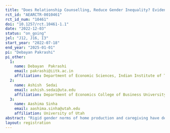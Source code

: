 ```yaml
---
title: "Does Relationship Counselling, Reduce Gender Inequality? Evidence from a Randomized Control Trial in India"
rct_id: "AEARCTR-0010461"
rct_id_num: "10461"
doi: "10.1257/rct.10461-1.1"
date: "2022-12-03"
status: "on_going"
jel: "J12, J16, I3"
start_year: "2022-07-18"
end_year: "2025-01-01"
pi: "Debayan Pakrashi"
pi_other:
  1:
    name: Debayan  Pakrashi
    email: pakrashi@iitk.ac.in
    affiliation: Department of Economic Sciences, Indian Institute of Technology Kanpur
  2:
    name: Ashish  Sedai
    email: ashish.sedai@uta.edu
    affiliation: Department of Economics College of Business University of Texas at Arlington
  3:
    name: Aashima Sinha
    email: aashima.sinha@utah.edu
    affiliation: University of Utah
abstract: "Rigid gender norms of home production and caregiving have deterred female labor force participation (FLFP) and women’s economic autonomy and are major causes of intimate partner violence and mental health issues, especially among women and girls. Women’s social and economic exclusion is a global problem with drastic repercussions evident in developing economies, especially in India, where since 2005, FLFP is on a steady decline and indicators of gender inequality are higher than in comparable economies. In this context, this study using a randomized control trial will attempt to examine if providing relationship counseling to couples on gender equality, stereotype, discrimination, trust, and cooperation could reduce gender inequality in labor force participation and unpaid work, affect social and economic decision-making by men and women, and improve overall household welfare. In addition, we seek to examine if relationship counseling could improve the self-efficacy and self-esteem of women and children in the household. The treatment is divided into two arms, first, we examine the impact of informational relationship counseling, and in the second arm, in addition to the relationship counseling, couples will carry out activities and play games, related to social and economic issues around gender, with community members in order to assess if ‘learning by doing' has an additional effect on the outcomes of interest. The study will draw the attention of policymakers to the relative lack of relationship counseling in developing economies and potentially highlight its significance."
layout: registration
---
```


